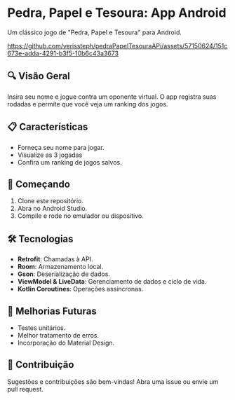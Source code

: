 # Pedra, Papel e Tesoura: App Android

Um clássico jogo de "Pedra, Papel e Tesoura" para Android.


https://github.com/verissteph/pedraPapelTesouraAPi/assets/57150624/151c673e-adda-4291-b3f5-10b6c43a3673


## 🔍 Visão Geral

Insira seu nome e jogue contra um oponente virtual. O app registra suas rodadas e permite que você veja um ranking dos jogos.

## 📋 Características

- Forneça seu nome para jogar.
- Visualize as 3 jogadas
- Confira um ranking de jogos salvos.

## 🚀 Começando

1. Clone este repositório.
2. Abra no Android Studio.
3. Compile e rode no emulador ou dispositivo.

## 🛠 Tecnologias

- **Retrofit**: Chamadas à API.
- **Room**: Armazenamento local.
- **Gson**: Deserialização de dados.
- **ViewModel & LiveData**: Gerenciamento de dados e ciclo de vida.
- **Kotlin Coroutines**: Operações assíncronas.

## 🌟 Melhorias Futuras

- Testes unitários.
- Melhor tratamento de erros.
- Incorporação do Material Design.

## 🤝 Contribuição

Sugestões e contribuições são bem-vindas! Abra uma issue ou envie um pull request.

